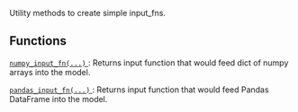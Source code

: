 Utility methods to create simple input_fns.



## Functions
[ `numpy_input_fn(...)` ](https://tensorflow.google.cn/api_docs/python/tf/compat/v1/estimator/inputs/numpy_input_fn): Returns input function that would feed dict of numpy arrays into the model.

[ `pandas_input_fn(...)` ](https://tensorflow.google.cn/api_docs/python/tf/compat/v1/estimator/inputs/pandas_input_fn): Returns input function that would feed Pandas DataFrame into the model.

